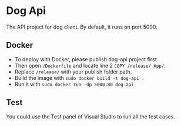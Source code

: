 # Dog Api

The API project for dog client. By default, it runs on port 5000.

## Docker

- To deploy with Docker, please publish dog-api project first.
- Then open `/Dockerfile` and locate line 2 `COPY /release/ App/`.
- Replace `/release/` with your publish folder path.
- Build the image with `sudo docker build -t dog-api .`
- Run it with `sudo docker run -dp 5000:80 dog-api`

## Test

You could use the Test panel of Visual Studio to run all the test cases.

